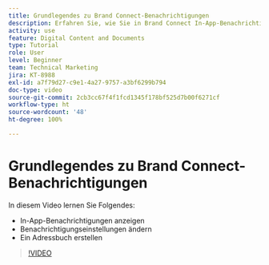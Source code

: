 ```yaml
---
title: Grundlegendes zu Brand Connect-Benachrichtigungen
description: Erfahren Sie, wie Sie in Brand Connect In-App-Benachrichtigungen anzeigen, Ihre Benachrichtigungseinstellungen ändern und ein [!UICONTROL Workfront DAM]-Adressbuch erstellen.
activity: use
feature: Digital Content and Documents
type: Tutorial
role: User
level: Beginner
team: Technical Marketing
jira: KT-8988
exl-id: a7f79d27-c9e1-4a27-9757-a3bf6299b794
doc-type: video
source-git-commit: 2cb3cc67f4f1fcd1345f178bf525d7b00f6271cf
workflow-type: ht
source-wordcount: '48'
ht-degree: 100%

---
```


# Grundlegendes zu Brand Connect-Benachrichtigungen

In diesem Video lernen Sie Folgendes:

* In-App-Benachrichtigungen anzeigen
* Benachrichtigungseinstellungen ändern
* Ein Adressbuch erstellen

>[!VIDEO](https://video.tv.adobe.com/v/335250/?quality=12&learn=on)
